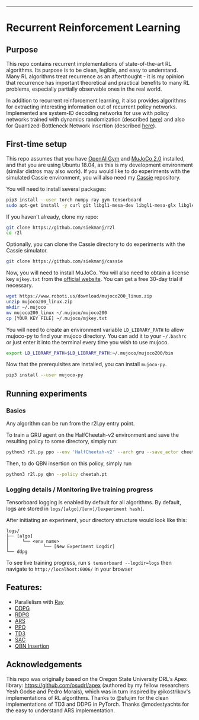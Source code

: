 ----

# Recurrent Reinforcement Learning

## Purpose

This repo contains recurrent implementations of state-of-the-art RL algorithms. Its purpose is to be clean, legible, and easy to understand. Many RL algorithms treat recurrence as an afterthought - it is my opinion that recurrence has important theoretical and practical benefits to many RL problems, especially partially observable ones in the real world.

In addition to recurrent reinforcement learning, it also provides algorithms for extracting interesting information out of recurrent policy networks. Implemented are system-ID decoding networks for use with policy networks trained with dynamics randomization (described [here](https://arxiv.org/abs/2006.02402)) and also for Quantized-Bottleneck Network insertion (described [here](https://arxiv.org/abs/1811.12530)).

## First-time setup
This repo assumes that you have [OpenAI Gym](https://gym.openai.com/) and [MuJoCo 2.0](http://www.mujoco.org/) installed, and that you are using Ubuntu 18.04, as this is my development environment (similar distros may also work). If you would like to do experiments with the simulated Cassie environment, you will also need my [Cassie](https://github.com/siekmanj/cassie) repository.

You will need to install several packages:
```bash
pip3 install --user torch numpy ray gym tensorboard
sudo apt-get install -y curl git libgl1-mesa-dev libgl1-mesa-glx libglew-dev libosmesa6-dev net-tools unzip vim wget xpra xserver-xorg-dev patchelf
```


If you haven't already, clone my repo:

```bash
git clone https://github.com/siekmanj/r2l
cd r2l
```

Optionally, you can clone the Cassie directory to do experiments with the Cassie simulator.
```bash
git clone https://github.com/siekmanj/cassie
```

Now, you will need to install MuJoCo. You will also need to obtain a license key `mjkey.txt` from the [official website](https://www.roboti.us/license.html). You can get a free 30-day trial if necessary.
```bash
wget https://www.roboti.us/download/mujoco200_linux.zip
unzip mujoco200_linux.zip
mkdir ~/.mujoco
mv mujoco200_linux ~/.mujoco/mujoco200
cp [YOUR KEY FILE] ~/.mujoco/mjkey.txt
```

You will need to create an environment variable `LD_LIBRARY_PATH` to allow mujoco-py to find your mujoco directory. You can add it to your `~/.bashrc` or just enter it into the terminal every time you wish to use mujoco.
```bash
export LD_LIBRARY_PATH=$LD_LIBRARY_PATH:~/.mujoco/mujoco200/bin
```

Now that the prerequisites are installed, you can install `mujoco-py`.
```bash
pip3 install --user mujoco-py
```

## Running experiments

### Basics
Any algorithm can be run from the r2l.py entry point.

To train a GRU agent on the HalfCheetah-v2 environment and save the resulting policy to some directory, simply run:

```bash
python3 r2l.py ppo --env 'HalfCheetah-v2' --arch gru --save_actor cheetah.pt --layers 64 --batch_size 6 --num_steps 10000 --prenormalize_steps 100
```

Then, to do QBN insertion on this policy, simply run

```bash
python3 r2l.py qbn --policy cheetah.pt
```

### Logging details / Monitoring live training progress
Tensorboard logging is enabled by default for all algorithms. By default, logs are stored in ```logs/[algo]/[env]/[experiment hash]```.

After initiating an experiment, your directory structure would look like this:

```
logs/
├── [algo]
│     └── <env name> 
│             └── [New Experiment Logdir]
└── ddpg
```

To see live training progress, run ```$ tensorboard --logdir=logs``` then navigate to ```http://localhost:6006/``` in your browser

## Features:
* Parallelism with [Ray](https://github.com/ray-project/ray)
* [DDPG](https://arxiv.org/abs/1509.02971)
* [RDPG](https://arxiv.org/abs/1512.04455)
* [ARS](https://arxiv.org/abs/1803.07055)
* [PPO](https://arxiv.org/abs/1707.06347)
* [TD3](https://arxiv.org/abs/1802.09477)
* [SAC](https://arxiv.org/abs/1801.01290)
* [QBN Insertion](https://arxiv.org/abs/1811.12530)

## Acknowledgements

This repo was originally based on the Oregon State University DRL's Apex library: https://github.com/osudrl/apex (authored by my fellow researchers Yesh Godse and Pedro Morais), which was in turn inspired by @ikostrikov's implementations of RL algorithms. Thanks to @sfujim for the clean implementations of TD3 and DDPG in PyTorch. Thanks @modestyachts for the easy to understand ARS implementation.
